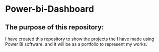 # Power-bi-Dashboard
## The purpose of this repository:
  I have created this repository to show the projects the I have made using Power Bi software. and it will be as a portfolio to represent my works.
